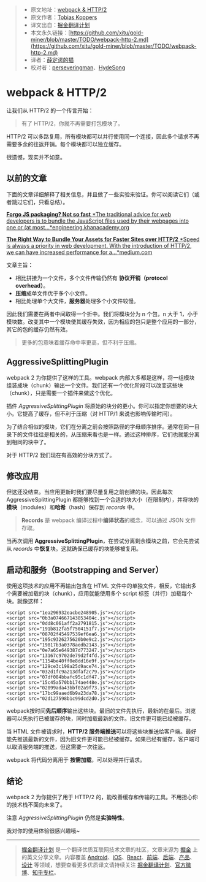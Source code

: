 
> * 原文地址：[webpack & HTTP/2](https://medium.com/webpack/webpack-http-2-7083ec3f3ce6)
> * 原文作者：[Tobias Koppers](https://medium.com/@sokra?source=post_header_lockup)
> * 译文出自：[掘金翻译计划](https://github.com/xitu/gold-miner)
> * 本文永久链接：[https://github.com/xitu/gold-miner/blob/master/TODO/webpack-http-2.md](https://github.com/xitu/gold-miner/blob/master/TODO/webpack-http-2.md)
> * 译者：[薛定谔的猫](https://github.com/Aladdin-ADD)
> * 校对者：[perseveringman](https://github.com/perseveringman)、[HydeSong](https://github.com/HydeSong)

# webpack & HTTP/2

让我们从 HTTP/2 的一个传言开始：

> 有了 HTTP/2，你就不再需要打包模块了。

HTTP/2 可以多路复用，所有模块都可以并行使用同一个连接，因此多个请求不再需要多余的往返开销。每个模块都可以独立缓存。

很遗憾，现实并不如意。

## 以前的文章

下面的文章详细解释了相关信息，并且做了一些实验来验证。你可以阅读它们（或者跳过它们，只看总结）。

[**Forgo JS packaging? Not so fast** *The traditional advice for web developers is to bundle the JavaScript files used by their webpages into one or (at most…*engineering.khanacademy.org](http://engineering.khanacademy.org/posts/js-packaging-http2.htm)

[**The Right Way to Bundle Your Assets for Faster Sites over HTTP/2** *Speed is always a priority in web development. With the introduction of HTTP/2, we can have increased performance for a…*medium.com](https://medium.com/@asyncmax/the-right-way-to-bundle-your-assets-for-faster-sites-over-http-2-437c37efe3ff)

文章主旨：

* 相比拼接为一个文件，多个文件传输仍然有 **协议开销（protocol overhead）**。
* **压缩**成单文件优于多个小文件。
* 相比处理单个大文件，**服务器**处理多个小文件较慢。

因此我们需要在两者中间取得一个折中。我们将模块分为 n 个包，n 大于 1，小于模块数。改变其中一个模块使其缓存失效，因为相应的包只是整个应用的一部分，其它的包的缓存仍然有效。

> 更多的包意味着缓存命中率更高，但不利于压缩。

## AggressiveSplittingPlugin

webpack 2 为你提供了这样的工具。webpack 内部大多都是这样，将一组模块组装成块（chunk）输出一个文件。我们还有一个优化阶段可以改变这些块（chunk），只是需要一个插件来做这个优化。

插件 _AggressiveSplittingPlugin_ 将原始的块分的更小。你可以指定你想要的块大小。它提高了缓存，但不利于压缩（对 HTTP/1 来说也影响传输时间）。

为了结合相似的模块，它们在分离之前会按照路径的字母顺序排序。通常在同一目录下的文件往往是相关的，从压缩来看也是一样。通过这种排序，它们也就能分离到相同的块中了。

对于 HTTP/2 我们现在有高效的分块方式了。

## 修改应用

但这还没结束。当应用更新时我们要尽量复用之前创建的块。因此每次 AggressiveSplittingPlugin 都能够找到一个合适的块大小（在限制内），并将块的**模块**（modules）和**哈希**（hash）保存到 *records* 中。

> **Records** 是 webpack 编译过程中**编译状态**的概念，可以通过 JSON 文件存取。

当再次调用 **AggressiveSplittingPlugin**，在尝试分离剩余模块之前，它会先尝试从 _records_ 中**恢复**块。这就确保已缓存的块能够被复用。

## 启动和服务（Bootstrapping and Server）

使用这项技术的应用不再输出包含在 HTML 文件中的单独文件，相反，它输出多个需要被加载的块（chunk），应用就能使用多个 script 标签（并行）加载每个块。就像这样：

```
<script src="1ea296932eacbe248905.js"></script>
<script src="0b3a074667143853404c.js"></script>
<script src="0dd8c061aff2a2791815.js"></script>
<script src="191b812fa5f7504151f7.js"></script>
<script src="08702f45497539ef6ea6.js"></script>
<script src="195c9326275620b0e9c2.js"></script>
<script src="19817b3a0378aedb2143.js"></script>
<script src="0e7a65e649387d773247.js"></script>
<script src="13167c9702de79d2f4fd.js"></script>
<script src="1154be40ff0e8dd16e9f.js"></script>
<script src="129ce3c198a25d9ace74.js"></script>
<script src="032d1fc9a213dfaf2c79.js"></script>
<script src="07df084bbafc95c1df47.js"></script>
<script src="15c45a570bb174ae448e.js"></script>
<script src="02099ada43bbf02a9f73.js"></script>
<script src="17bc99aaed6b9a23da78.js"></script>
<script src="02d127598b1c99dcd2d0.js"></script>
```

webpack按时间**先后顺序**输出这些块。最旧的文件先执行，最新的在最后。浏览器可以先执行已被缓存的块，同时加载最新的文件。旧文件更可能已经被缓存。

当 HTML 文件被请求时，**HTTP/2 服务端推送**可以将这些块推送给客户端。最好能先推送最新的文件，因为旧文件更可能已经被缓存。如果已经有缓存，客户端可以取消服务端的推送，但这需要一次往返。

webpack 将代码分离用于 **按需加载**，可以处理并行请求。

## 结论

webpack 2 为你提供了用于 HTTP/2 的，能改善缓存和传输的工具。不用担心你的技术栈不面向未来了。

注意 _AggressiveSplittingPlugin_ 仍然是**实验特性**。

我对你的使用体验很感兴趣哦~


---

> [掘金翻译计划](https://github.com/xitu/gold-miner) 是一个翻译优质互联网技术文章的社区，文章来源为 [掘金](https://juejin.im) 上的英文分享文章。内容覆盖 [Android](https://github.com/xitu/gold-miner#android)、[iOS](https://github.com/xitu/gold-miner#ios)、[React](https://github.com/xitu/gold-miner#react)、[前端](https://github.com/xitu/gold-miner#前端)、[后端](https://github.com/xitu/gold-miner#后端)、[产品](https://github.com/xitu/gold-miner#产品)、[设计](https://github.com/xitu/gold-miner#设计) 等领域，想要查看更多优质译文请持续关注 [掘金翻译计划](https://github.com/xitu/gold-miner)、[官方微博](http://weibo.com/juejinfanyi)、[知乎专栏](https://zhuanlan.zhihu.com/juejinfanyi)。
